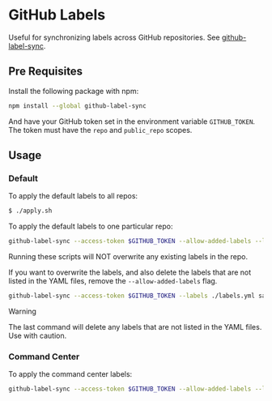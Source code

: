 # GitHub Labels

Useful for synchronizing labels across GitHub repositories. See
[github-label-sync](https://github.com/Financial-Times/github-label-sync/).

## Pre Requisites

Install the following package with npm:

```sh
npm install --global github-label-sync
```

And have your GitHub token set in the environment variable `GITHUB_TOKEN`. The token must have the `repo` and
`public_repo` scopes.

## Usage

### Default

To apply the default labels to all repos:

```sh
$ ./apply.sh
```

To apply the default labels to one particular repo:

```sh
github-label-sync --access-token $GITHUB_TOKEN --allow-added-labels --labels ./labels.yml sablier-labs/repo-name
```

Running these scripts will NOT overwrite any existing labels in the repo.

If you want to overwrite the labels, and also delete the labels that are not listed in the YAML files, remove the
`--allow-added-labels` flag.

```sh
github-label-sync --access-token $GITHUB_TOKEN --labels ./labels.yml sablier-labs/repo-name
```

> [!WARNING]
>
> The last command will delete any labels that are not listed in the YAML files. Use with caution.

### Command Center

To apply the command center labels:

```sh
github-label-sync --access-token $GITHUB_TOKEN --allow-added-labels --labels ./command-center.yml sablier-labs/command-center
```
